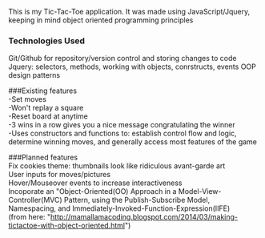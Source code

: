 This is my Tic-Tac-Toe application. It was made using JavaScript/Jquery, keeping in mind object oriented programming principles


### Technologies Used
Git/Github for repository/version control and storing changes to code
Jquery: selectors, methods, working with objects, conrstructs, events
OOP design patterns


###Existing features <br>
-Set moves <br>
-Won't replay a square <br>
-Reset board at anytime <br>
-3 wins in a row gives you a nice message congratulating the winner <br>
-Uses constructors and functions to: establish control flow and logic, determine winning moves, and generally access most features of the 
	game



###Planned features <br>
Fix cookies theme: thumbnails look like ridiculous avant-garde art <br>
User inputs for moves/pictures<br>
Hover/Mouseover events to increase interactiveness<br>
Incoporate an "Object-Oriented(OO) Approach in a Model-View-Controller(MVC) Pattern, using the Publish-Subscribe Model, <br>Namespacing, and Immediately-Invoked-Function-Expression(IIFE) <br>(from here: "http://mamallamacoding.blogspot.com/2014/03/making-tictactoe-with-object-oriented.html")


